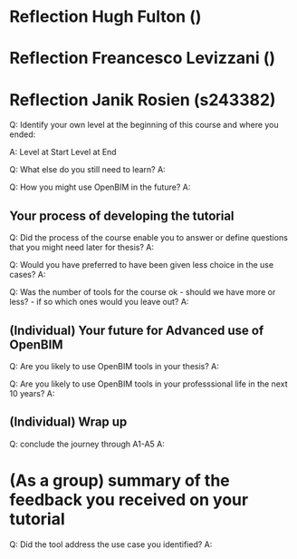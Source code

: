 # Reflection Hugh Fulton ()

# Reflection Freancesco Levizzani ()

# Reflection Janik Rosien (s243382)

Q: Identify your own level at the beginning of this course and where you ended:

A:
Level at Start
Level at End

Q: What else do you still need to learn?
A:

Q: How you might use OpenBIM in the future?
A:

## Your process of developing the tutorial

Q: Did the process of the course enable you to answer or define questions that you might need later for thesis?
A:

Q: Would you have preferred to have been given less choice in the use cases?
A:

Q: Was the number of tools for the course ok - should we have more or less? - if so which ones would you leave out?
A:

## (Individual) Your future for Advanced use of OpenBIM

Q: Are you likely to use OpenBIM tools in your thesis?
A:

Q: Are you likely to use OpenBIM tools in your professsional life in the next 10 years?
A:

## (Individual) Wrap up

Q: conclude the journey through A1-A5
A:


# (As a group) summary of the feedback you received on your tutorial

Q: Did the tool address the use case you identified?
A:



